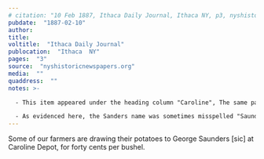 ```yaml
---
# citation: "10 Feb 1887, Ithaca Daily Journal, Ithaca NY, p3, nyshistoricnewspapers.org."
pubdate:  "1887-02-10"
author: 
title: 
voltitle:  "Ithaca Daily Journal"
publocation:  "Ithaca  NY"
pages:  "3"
source:  "nyshistoricnewspapers.org"
media:  ""
quaddress:  ""
notes: >-

  - This item appeared under the heading column "Caroline", The same page had separate columns for Slaterville and Brookton. 

  - As evidenced here, the Sanders name was sometimes misspelled "Saunders".
---
```

Some of our farmers are drawing their potatoes to George Saunders [sic] at Caroline Depot, for forty cents per bushel.

